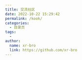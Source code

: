 ```yaml
---
title: 交流社区
date: 2022-10-22 15:29:42
permalink: /kook/
categories:
  - 目录页
tags:
  - 
author: 
  name: xr-bro
  link: https://github.com/xr-bro
---
```


<EmbedCraft url="https://www.craft.do/s/drueMTPzTh05ij"/>

